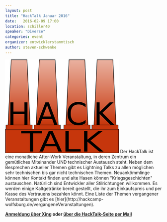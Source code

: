 ```yaml
---
layout: post
title: "HackTalk Januar 2016"
date:   2016-02-09 17:00
location: schiller40
speaker: "Diverse" 
categories: event
organizer: entwicklerstammtisch
author: steven-schwenke
---
```

<img src="/assets/partners/hacktalk-gross.png" class="speaker" />
Der HackTalk ist eine monatliche After-Work Veranstaltung, in deren Zentrum ein 
gemütliches Miteinander UND technischer Austausch steht. 
Neben dem Besprechen aktueller Themen gibt es Lightning Talks zu allen möglichen 
sehr technischen bis gar nicht technischen Themen. 
Neuankömmlinge können hier Kontakt finden und alte Hasen können "Kriegsgeschichten" 
austauschen. Natürlich sind Entwickler aller Stilrichtungen willkommen. 
Es werden einige Kaltgetränke bereit gestellt, die ihr zum Einkaufspreis und 
per Kasse des Vertrauens bezahlen könnt. Eine Liste der Themen vergangener Veranstaltungen 
gibt es [hier](http://hackcamp-wolfsburg.de/vergangeneVeranstaltungen).

**[Anmeldung über Xing](https://www.xing.com/events/hacktalk-wolfsburg-1641995) oder [über die HackTalk-Seite per Mail](http://hackcamp-wolfsburg.de/kontaktUndAnmeldung)** 